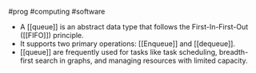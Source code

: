 #prog #computing #software 
- A [[queue]] is an abstract data type that follows the First-In-First-Out ([[FIFO]]) principle.
- It supports two primary operations: [[Enqueue]] and [[dequeue]].
- [[queue]] are frequently used for tasks like task scheduling, breadth-first search in graphs, and managing resources with limited capacity.